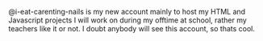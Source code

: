 @i-eat-carenting-nails is my new account mainly to host my HTML and Javascript projects I will work on during my offtime at school, rather my teachers like it or not.
I doubt anybody will see this account, so thats cool.
